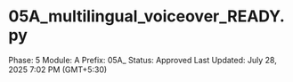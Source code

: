 # 05A_multilingual_voiceover_READY.py

Phase: 5
Module: A
Prefix: 05A_
Status: Approved
Last Updated: July 28, 2025 7:02 PM (GMT+5:30)